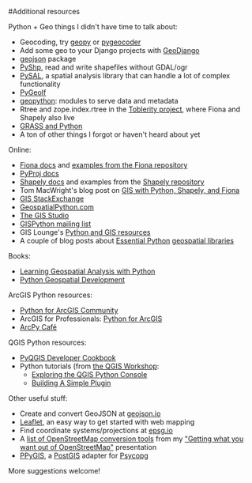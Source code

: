 #Additional resources

Python + Geo things I didn't have time to talk about:

* Geocoding, try [geopy](https://pypi.python.org/pypi/geopy) or [pygeocoder](https://pypi.python.org/pypi/pygeocoder)
* Add some geo to your Django projects with [GeoDjango](http://geodjango.org/)
* [geojson](https://pypi.python.org/pypi/geojson/) package
* [PyShp](https://pypi.python.org/pypi/pyshp), read and write shapefiles without GDAL/ogr 
* [PySAL](http://pysal.readthedocs.org/en/latest/), a spatial analysis library that can handle a lot of complex functionality
* [PyGeoIf](https://pypi.python.org/pypi/pygeoif)
* [geopython](http://geopython.github.io/): modules to serve data and metadata 
* Rtree and zope.index.rtree in the [Toblerity project](http://toblerity.org/), where Fiona and Shapely also live
* [GRASS and Python](http://grasswiki.osgeo.org/wiki/GRASS_and_Python)
* A ton of other things I forgot or haven't heard about yet

Online:

* [Fiona docs](http://toblerity.org/fiona/fiona.html) and [examples from the Fiona repository](https://github.com/Toblerity/Fiona/tree/master/examples)
* [PyProj docs](http://pyproj.googlecode.com/svn/trunk/docs/index.html)
* [Shapely docs](http://toblerity.org/shapely/manual.html) and examples from the [Shapely repository](https://github.com/Toblerity/Shapely/tree/master/shapely/examples)
* Tom MacWright's blog post on [GIS with Python, Shapely, and Fiona](http://www.macwright.org/2012/10/31/gis-with-python-shapely-fiona.html)
* [GIS StackExchange](http://gis.stackexchange.com)
* [GeospatialPython.com](http://geospatialpython.com/)
* [The GIS Studio](http://gisstudio.wordpress.com/)
* [GISPython mailing list](http://lists.gispython.org/mailman/listinfo/community)
* GIS Lounge's [Python and GIS resources](http://www.gislounge.com/python-and-gis-resources/)
* A couple of blog posts about [Essential Python](http://www.carsonfarmer.com/2013/07/essential-python-geo-libraries/) [geospatial libraries](http://spatialdemography.org/essential-python-geospatial-libraries/)

Books:

* [Learning Geospatial Analysis with Python](https://www.packtpub.com/learning-geospatial-analysis-with-python/book)
* [Python Geospatial Development](https://www.packtpub.com/python-geospatial-development-second-edition/book)

ArcGIS Python resources:

* [Python for ArcGIS Community](http://resources.arcgis.com/en/communities/python/)
* ArcGIS for Professionals: [Python for ArcGIS](http://pro.arcgis.com/en/analysis/python/)
* [ArcPy Café](http://arcpy.wordpress.com/)

QGIS Python resources: 

* [PyQGIS Developer Cookbook](http://www.qgis.org/en/docs/pyqgis_developer_cookbook/intro.html)
* Python tutorials (from [the QGIS Workshop](http://www.qgisworkshop.org/html/workshop/index.html):
	* [Exploring the QGIS Python Console](http://www.qgisworkshop.org/html/workshop/python_in_qgis_tutorial2.html)
	* [Building A Simple Plugin](http://www.qgisworkshop.org/html/workshop/plugins_tutorial.html)


Other useful stuff:

* Create and convert GeoJSON at [geojson.io](http://geojson.io)
* [Leaflet](http://leafletjs.com/), an easy way to get started with web mapping
* Find coordinate systems/projections at [epsg.io](http://epsg.io/)
* A [list of OpenStreetMap conversion tools](https://github.com/pdxmele/gwyw-osm/blob/master/converters.md) from my ["Getting what you want out of OpenStreetMap"](https://github.com/pdxmele/gwyw-osm/) presentation
* [PPyGIS](https://pypi.python.org/pypi/PPyGIS), a [PostGIS](http://postgis.refractions.net/) adapter for [Psycopg](https://pypi.python.org/pypi/psycopg2)

More suggestions welcome!